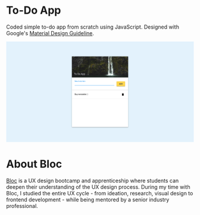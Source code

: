 # To-Do App
Coded simple to-do app from scratch using JavaScript. Designed with Google's [Material Design Guideline](https://material.io/).

![To-do app screenshot](https://raw.githubusercontent.com/chieriwada/to-do-app/master/Screenshot.png)

# About Bloc
[Bloc](https://bloc.io) is a UX design bootcamp and apprenticeship where students can deepen their understanding of the UX design process. During my time with Bloc, I studied the entire UX cycle - from ideation, research, visual design to frontend development - while being mentored by a senior industry professional.
